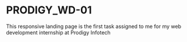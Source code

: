 # PRODIGY_WD-01
This responsive landing page is the first task assigned to me for my web development internship at Prodigy Infotech
